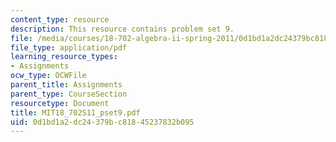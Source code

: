 ```yaml
---
content_type: resource
description: This resource contains problem set 9.
file: /media/courses/18-702-algebra-ii-spring-2011/0d1bd1a2dc24379bc81845237832b095_MIT18_702S11_pset9.pdf
file_type: application/pdf
learning_resource_types:
- Assignments
ocw_type: OCWFile
parent_title: Assignments
parent_type: CourseSection
resourcetype: Document
title: MIT18_702S11_pset9.pdf
uid: 0d1bd1a2-dc24-379b-c818-45237832b095
---
```

